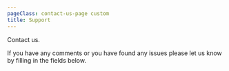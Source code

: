 ```yaml
---
pageClass: contact-us-page custom
title: Support
---
```


<contact-us-form/>

<cta-2-col
    :sectionClass="'cta-cards-block__contact-us'"
    :ctaCards="[
        {
            title: 'FAQ',
            text: 'Seach for an answer for your question.',
            link: '/faq',
            linkText: 'Go to FAQ',
        },
        {
            title: 'Glossary',
            text: 'Use the glossary here to find answers to your questions.',
            link: '/glossary',
            linkText: 'Go to Glossary',
        }
    ]"
/>

<div class="text-hidden">
  <p>Contact us.</p>
  <p>If you have any comments or you have found any issues please let us know by filling in the fields below.</p>
</div>
